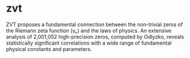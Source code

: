 # zvt
ZVT proposes a fundamental connection between the non-trivial zeros of the Riemann zeta function (γₙ) and the laws of physics. An extensive analysis of 2,001,052 high-precision zeros, computed by Odlyzko, reveals statistically significant correlations with a wide range of fundamental physical constants and parameters.
